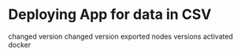 # Deploying App for data in CSV
changed version
changed version
exported nodes versions
activated docker